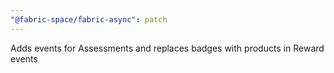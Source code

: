 ```yaml
---
"@fabric-space/fabric-async": patch
---
```


Adds events for Assessments and replaces badges with products in Reward events
